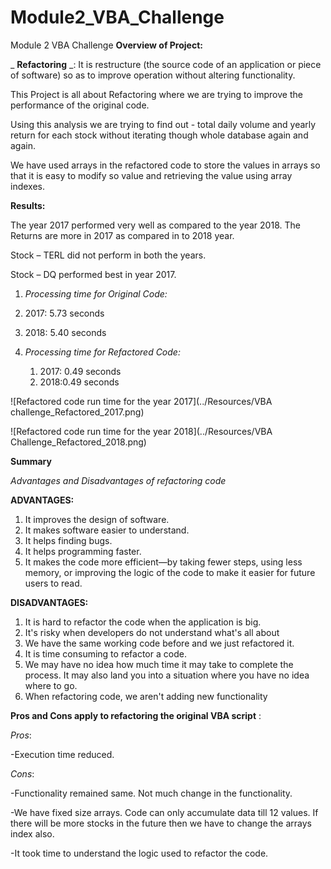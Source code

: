 # Module2_VBA_Challenge
Module 2 VBA Challenge
**Overview of Project:**

_ **Refactoring** _: It is restructure (the source code of an application or piece of software) so as to improve operation without altering functionality.

This Project is all about Refactoring where we are trying to improve the performance of the original code.

Using this analysis we are trying to find out - total daily volume and yearly return for each stock without iterating though whole database again and again.

We have used arrays in the refactored code to store the values in arrays so that it is easy to modify so value and retrieving the value using array indexes.

**Results:**

The year 2017 performed very well as compared to the year 2018. The Returns are more in 2017 as compared in to 2018 year.

Stock – TERL did not perform in both the years.

Stock – DQ performed best in year 2017.

1. _Processing time for Original Code:_
  1. 2017: 5.73 seconds
  2. 2018: 5.40 seconds

1. _Processing time for Refactored Code:_

    1. 2017: 0.49 seconds
    2. 2018:0.49 seconds

![Refactored code run time for the year 2017](../Resources/VBA challenge\_Refactored\_2017.png)

![Refactored code run time for the year 2018](../Resources/VBA Challenge\_Refactored\_2018.png)

**Summary**

_Advantages and Disadvantages of refactoring code_

**ADVANTAGES:**

1. It improves the design of software.
2. It makes software easier to understand.
3. It helps finding bugs.
4. It helps programming faster.
5. It makes the code more efficient—by taking fewer steps, using less memory, or improving the logic of the code to make it easier for future users to read.

**DISADVANTAGES:**

1. It is hard to refactor the code when the application is big.
2. It&#39;s risky when developers do not understand what&#39;s all about
3. We have the same working code before and we just refactored it.
4. It is time consuming to refactor a code.
5. We may have no idea how much time it may take to complete the process. It may also land you into a situation where you have no idea where to go.
6. When refactoring code, we aren&#39;t adding new functionality

**Pros and Cons apply to refactoring the original VBA script** :

_Pros_:

-Execution time reduced.

_Cons_:

-Functionality remained same. Not much change in the functionality.

-We have fixed size arrays. Code can only accumulate data till 12 values. If there will be more stocks in the future then we have to change the arrays index also.

-It took time to understand the logic used to refactor the code.
